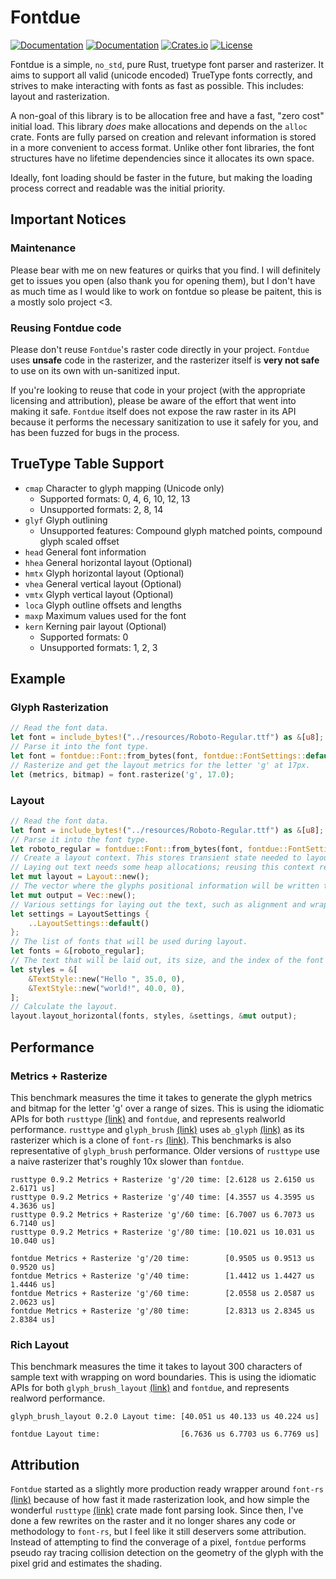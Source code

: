 # Fontdue

[![Documentation](https://travis-ci.org/mooman219/fontdue.svg?branch=master)](https://travis-ci.org/mooman219/fontdue)
[![Documentation](https://docs.rs/fontdue/badge.svg)](https://docs.rs/fontdue)
[![Crates.io](https://img.shields.io/crates/v/fontdue.svg)](https://crates.io/crates/fontdue)
[![License](https://img.shields.io/crates/l/fontdue.svg)](https://github.com/mooman219/fontdue/blob/master/LICENSE)

Fontdue is a simple, `no_std`, pure Rust, truetype font parser and rasterizer. It aims to support all valid (unicode encoded) TrueType fonts correctly, and strives to make interacting with fonts as fast as possible. This includes: layout and rasterization.

A non-goal of this library is to be allocation free and have a fast, "zero cost" initial load. This library _does_ make allocations and depends on the `alloc` crate. Fonts are fully parsed on creation and relevant information is stored in a more convenient to access format. Unlike other font libraries, the font structures have no lifetime dependencies since it allocates its own space.

Ideally, font loading should be faster in the future, but making the loading process correct and readable was the initial priority.

## Important Notices

### Maintenance

Please bear with me on new features or quirks that you find. I will definitely get to issues you open (also thank you for opening them), but I don't have as much time as I would like to work on fontdue so please be paitent, this is a mostly solo project <3.

### Reusing Fontdue code

Please don't reuse `Fontdue`'s raster code directly in your project. `Fontdue` uses **unsafe** code in the rasterizer, and the rasterizer itself is **very not safe** to use on its own with un-sanitized input.

If you're looking to reuse that code in your project (with the appropriate licensing and attribution), please be aware of the effort that went into making it safe. `Fontdue` itself does not expose the raw raster in its API because it performs the necessary sanitization to use it safely for you, and has been fuzzed for bugs in the process.

## TrueType Table Support
- `cmap` Character to glyph mapping (Unicode only)
  - Supported formats: 0, 4, 6, 10, 12, 13
  - Unsupported formats: 2, 8, 14
- `glyf` Glyph outlining
  - Unsupported features: Compound glyph matched points, compound glyph scaled offset
- `head` General font information
- `hhea` General horizontal layout (Optional)
- `hmtx` Glyph horizontal layout (Optional)
- `vhea` General vertical layout (Optional)
- `vmtx` Glyph vertical layout (Optional)
- `loca` Glyph outline offsets and lengths
- `maxp` Maximum values used for the font
- `kern` Kerning pair layout (Optional)
  - Supported formats: 0
  - Unsupported formats: 1, 2, 3

## Example

### Glyph Rasterization
```rust
// Read the font data.
let font = include_bytes!("../resources/Roboto-Regular.ttf") as &[u8];
// Parse it into the font type.
let font = fontdue::Font::from_bytes(font, fontdue::FontSettings::default()).unwrap();
// Rasterize and get the layout metrics for the letter 'g' at 17px.
let (metrics, bitmap) = font.rasterize('g', 17.0);
```

### Layout
```rust
// Read the font data.
let font = include_bytes!("../resources/Roboto-Regular.ttf") as &[u8];
// Parse it into the font type.
let roboto_regular = fontdue::Font::from_bytes(font, fontdue::FontSettings::default()).unwrap();
// Create a layout context. This stores transient state needed to layout text.
// Laying out text needs some heap allocations; reusing this context reduces the need to reallocate space.
let mut layout = Layout::new();
// The vector where the glyphs positional information will be written to. This vec is cleared before it's written to.
let mut output = Vec::new();
// Various settings for laying out the text, such as alignment and wrapping settings.
let settings = LayoutSettings {
    ..LayoutSettings::default()
};
// The list of fonts that will be used during layout.
let fonts = &[roboto_regular];
// The text that will be laid out, its size, and the index of the font in the font list to use for that section of text.
let styles = &[
    &TextStyle::new("Hello ", 35.0, 0),
    &TextStyle::new("world!", 40.0, 0),
];
// Calculate the layout.
layout.layout_horizontal(fonts, styles, &settings, &mut output);
```

## Performance

### Metrics + Rasterize

This benchmark measures the time it takes to generate the glyph metrics and bitmap for the letter 'g' over a range of sizes. This is using the idiomatic APIs for both `rusttype` [(link)](https://gitlab.redox-os.org/redox-os/rusttype) and `fontdue`, and represents realworld performance. `rusttype` and `glyph_brush` [(link)](https://github.com/alexheretic/glyph-brush/tree/master/glyph-brush) uses `ab_glyph` [(link)](https://github.com/alexheretic/ab-glyph) as its rasterizer which is a clone of `font-rs` [(link)](https://github.com/raphlinus/font-rs). This benchmarks is also representative of `glyph_brush` performance. Older versions of `rusttype` use a naive rasterizer that's roughly 10x slower than `fontdue`.

```
rusttype 0.9.2 Metrics + Rasterize 'g'/20 time: [2.6128 us 2.6150 us 2.6171 us]
rusttype 0.9.2 Metrics + Rasterize 'g'/40 time: [4.3557 us 4.3595 us 4.3636 us]
rusttype 0.9.2 Metrics + Rasterize 'g'/60 time: [6.7007 us 6.7073 us 6.7140 us]
rusttype 0.9.2 Metrics + Rasterize 'g'/80 time: [10.021 us 10.031 us 10.040 us]

fontdue Metrics + Rasterize 'g'/20 time:        [0.9505 us 0.9513 us 0.9520 us]
fontdue Metrics + Rasterize 'g'/40 time:        [1.4412 us 1.4427 us 1.4446 us]
fontdue Metrics + Rasterize 'g'/60 time:        [2.0558 us 2.0587 us 2.0623 us]
fontdue Metrics + Rasterize 'g'/80 time:        [2.8313 us 2.8345 us 2.8384 us]
```

### Rich Layout

This benchmark measures the time it takes to layout 300 characters of sample text with wrapping on word boundaries. This is using the idiomatic APIs for both `glyph_brush_layout` [(link)](https://github.com/alexheretic/glyph-brush/tree/master/layout) and `fontdue`, and represents realword performance.

```
glyph_brush_layout 0.2.0 Layout time: [40.051 us 40.133 us 40.224 us]

fontdue Layout time:                  [6.7636 us 6.7703 us 6.7769 us]
```

## Attribution

`Fontdue` started as a slightly more production ready wrapper around `font-rs` [(link)](https://github.com/raphlinus/font-rs) because of how fast it made rasterization look, and how simple the wonderful `rusttype` [(link)](https://gitlab.redox-os.org/redox-os/rusttype) crate made font parsing look. Since then, I've done a few rewrites on the raster and it no longer shares any code or methodology to `font-rs`, but I feel like it still deservers some attribution. Instead of attempting to find the converage of a pixel, `fontdue` performs pseudo ray tracing collision detection on the geometry of the glyph with the pixel grid and estimates the shading.